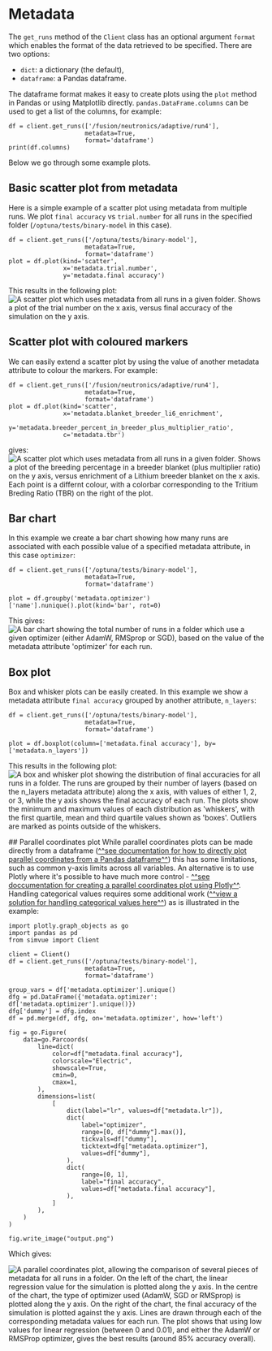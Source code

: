 # Metadata

The `get_runs` method of the `Client` class has an optional argument `format` which enables the format of the
data retrieved to be specified. There are two options:

* `dict`: a dictionary (the default),
* `dataframe`: a Pandas dataframe.

The dataframe format makes it easy to create plots using the `plot` method in Pandas or using Matplotlib directly.
`pandas.DataFrame.columns` can be used to get a list of the columns, for example:
```
df = client.get_runs(['/fusion/neutronics/adaptive/run4'],
                     metadata=True,
                     format='dataframe')
print(df.columns)
```
Below we go through some example plots.

## Basic scatter plot from metadata
Here is a simple example of a scatter plot using metadata from multiple runs. We plot `final accuracy` vs
`trial.number` for all runs in the specified folder (`/optuna/tests/binary-model` in this case).
```
df = client.get_runs(['/optuna/tests/binary-model'],
                     metadata=True,
                     format='dataframe')
plot = df.plot(kind='scatter',
               x='metadata.trial.number',
               y='metadata.final accuracy')
```
This results in the following plot:
![A scatter plot which uses metadata from all runs in a given folder. Shows a plot of the trial number on the x axis, versus final accuracy of the simulation on the y axis.](images/scatter-metadata.png)

## Scatter plot with coloured markers
We can easily extend a scatter plot by using the value of another metadata attribute to colour the markers. For example:
```
df = client.get_runs(['/fusion/neutronics/adaptive/run4'],
                     metadata=True,
                     format='dataframe')
plot = df.plot(kind='scatter',
               x='metadata.blanket_breeder_li6_enrichment',
               y='metadata.breeder_percent_in_breeder_plus_multiplier_ratio',
               c='metadata.tbr')
```
gives:
![A scatter plot which uses metadata from all runs in a given folder. Shows a plot of the breeding percentage in a breeder blanket (plus multiplier ratio) on the y axis, versus enrichment of a Lithium breeder blanket on the x axis. Each point is a differnt colour, with a colorbar corresponding to the Tritium Breding Ratio (TBR) on the right of the plot.](images/scatter-metadata-colours.png)

## Bar chart
In this example we create a bar chart showing how many runs are associated with each possible
value of a specified metadata attribute, in this case `optimizer`:
```
df = client.get_runs(['/optuna/tests/binary-model'],
                     metadata=True,
                     format='dataframe')

plot = df.groupby('metadata.optimizer')['name'].nunique().plot(kind='bar', rot=0)
```
This gives:
![A bar chart showing the total number of runs in a folder which use a given optimizer (either AdamW, RMSprop or SGD), based on the value of the metadata attribute 'optimizer' for each run.](images/bar-chart-count.png)

## Box plot
Box and whisker plots can be easily created. In this example we show a metadata attribute `final accuracy`
grouped by another attribute, `n_layers`:
```
df = client.get_runs(['/optuna/tests/binary-model'],
                     metadata=True,
                     format='dataframe')

plot = df.boxplot(column=['metadata.final accuracy'], by=['metadata.n_layers'])
```
This results in the following plot:
![A box and whisker plot showing the distribution of final accuracies for all runs in a folder. The runs are grouped by their number of layers (based on the n_layers metadata attribute) along the x axis, with values of either 1, 2, or 3, while the y axis shows the final accuracy of each run. The plots show the minimum and maximum values of each distribution as 'whiskers', with the first quartile, mean and third quartile values shown as 'boxes'. Outliers are marked as points outside of the whiskers.](images/boxplot-numlayers.png)

## Parallel coordinates plot
While parallel coordinates plots can be made directly from a dataframe
([^^see documentation for how to directly plot parallel coordinates from a Pandas dataframe^^](https://pandas.pydata.org/docs/reference/api/pandas.plotting.parallel_coordinates.html)) this has some
limitations, such as common y-axis limits across all variables. An alternative is to use Plotly where it's possible to have much more control - [^^see doccumentation for creating a parallel coordinates plot using Plotly^^](https://plotly.com/python/parallel-coordinates-plot/). Handling categorical values requires some additional work ([^^view a solution for handling categorical values here^^](https://stackoverflow.com/a/64146570))
as is illustrated in the example:
```
import plotly.graph_objects as go
import pandas as pd
from simvue import Client

client = Client()
df = client.get_runs(['/optuna/tests/binary-model'],
                     metadata=True,
                     format='dataframe')

group_vars = df['metadata.optimizer'].unique()
dfg = pd.DataFrame({'metadata.optimizer': df['metadata.optimizer'].unique()})
dfg['dummy'] = dfg.index
df = pd.merge(df, dfg, on='metadata.optimizer', how='left')

fig = go.Figure(
    data=go.Parcoords(
        line=dict(
            color=df["metadata.final accuracy"],
            colorscale="Electric",
            showscale=True,
            cmin=0,
            cmax=1,
        ),
        dimensions=list(
            [
                dict(label="lr", values=df["metadata.lr"]),
                dict(
                    label="optimizer",
                    range=[0, df["dummy"].max()],
                    tickvals=df["dummy"],
                    ticktext=dfg["metadata.optimizer"],
                    values=df["dummy"],
                ),
                dict(
                    range=[0, 1],
                    label="final accuracy",
                    values=df["metadata.final accuracy"],
                ),
            ]
        ),
    )
)

fig.write_image("output.png")
```
Which gives:

![A parallel coordinates plot, allowing the comparison of several pieces of metadata for all runs in a folder. On the left of the chart, the linear regression value for the simulation is plotted along the y axis. In the centre of the chart, the type of optimizer used (AdamW, SGD or RMSprop) is plotted along the y axis. On the right of the chart, the final accuracy of the simulation is plotted against the y axis. Lines are drawn through each of the corresponding metadata values for each run. The plot shows that using low values for linear regression (between 0 and 0.01), and either the AdamW or RMSProp optimizer, gives the best results (around 85% accuracy overall). ](images/parallel-coordinates.png)
